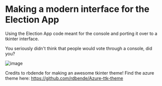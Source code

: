 # Making a modern interface for the Election App
Using the Election App code meant for the console and porting it over to a tkinter interface. 

You seriously didn't think that people would vote through a console, did you?

![image](https://user-images.githubusercontent.com/91123163/189538334-9637d3ef-562c-45c5-a2fd-9e38ece52391.png)

Credits to rbdende for making an awesome tkinter theme!
Find the azure theme here: https://github.com/rdbende/Azure-ttk-theme
